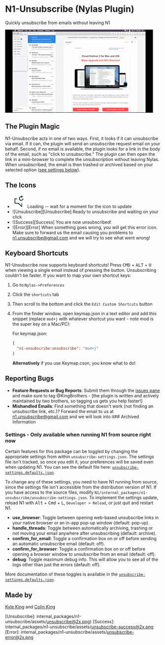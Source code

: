 # N1-Unsubscribe (Nylas Plugin)

Quickly unsubscribe from emails without leaving N1

![UnsubscribePromoVideo][promo_video]

## The Plugin Magic

N1-Unsubscribe acts in one of two ways. First, it looks if it can unsubscribe via email. If it can, the plugin will send an unsubscribe request email on your behalf. Second, if no email is available, the plugin looks for a link in the body of the email, such as "click to unsubscribe." The plugin can then open the link in a mini-browser to complete the unsubscription without leaving Nylas. When unsubscribed, the email is then trashed or archived based on your selected option ([see settings below][settings]).

## The Icons

- ![Loading][Loading] Loading -- wait for a moment for the icon to update
- ![Unsubscribe][Unsubscribe] Ready to unsubscribe and waiting on your click
- ![Success][Success] You are now unsubscribed!
- ![Error][Error] When something goes wrong, you will get this error icon. Make sure to forward us the email causing you problems to [n1.unsubscribe@gmail.com](mailto:n1.unsubscribe@gmail.com) and we will try to see what went wrong!

## Keyboard Shortcuts

N1-Unsubscribe now supports keyboard shortcuts! Press <kbd>CMD</kbd> + <kbd>ALT</kbd> + <kbd>U</kbd> when viewing a single email instead of pressing the button. Unsubscribing couldn't be faster. If you want to map your own shortcut keys:

1. Go to:`Nylas->Preferences`
2. Click the `shortcuts` tab
3. Then scroll to the bottom and click the `Edit Custom Shortcuts` button
4. From the finder window, open keymap.json in a text editor and add this snippet (replace `mod+j` with whatever shortcut you want - note mod is the super key on a Mac/PC):

    For keymap.json:
    ```json
    {
      "n1-unsubscribe:unsubscribe": "mod+j"
    }
    ```
    **Alternatively** if you use Keymap.cson, you know what to do!

## Reporting Bugs

- **Feature Requests or Bug Reports**: Submit them through the [issues pane][issues] and make sure to tag @KingBrothers - [the plugin is written and actively maintained by two brothers, so tagging us gets you help faster!]
- **Mishandled Emails**: Find something that doesn't work (not finding an unsubscribe link, etc.)? Forward the email to us at <a href="mailto:n1.unsubscribe@gmail.com">n1.unsubscribe@gmail.com</a> and we will look into it## Archived Information

### Settings - Only available when running N1 from source right now

Certain features for this package can be toggled by changing the appropriate settings from within `unsubscribe-settings.json`. The settings file isn't tracked, so once you edit it, your preferences will be saved even when updating N1. You can see the default file here: [`unsubscribe-settings.defaults.json`][settings_file].

To change any of these settings, you need to have N1 running from source, since the settings file isn't accessible from the distribution version of N1. If you have access to the source files, modify `N1/internal_packages/n1-unsubscribe/unsubscribe-settings.json`. To implement the settings update, reload N1 with <kbd>Alt</kbd> + <kbd>Cmd</kbd> + <kbd>L</kbd>, `Developer > Reload`, or just quit and restart N1.

- **use_browser**: Toggle between opening web-based unsubscribe links in your native browser or an in-app pop-up window (default: pop-up).
- **handle_threads**: Toggle between automatically archiving, trashing or not moving your email anywhere after unsubscribing (default: archive).
- **confirm_for_email**: Toggle a confirmation box on or off before sending an automatic unsubscribe email (default: off).
- **confirm_for_browser**: Toggle a confirmation box on or off before opening a browser window to unsubscribe from an email (default: off).
- **debug**: Toggle maximum debug info. This will allow you to see all of the logs other than just the errors (default: off).

More documentation of these toggles is available in the [`unsubscribe-settings.defaults.json`][settings_file].

## Made by

[Kyle King](http://kyleking.me) and [Colin King](http://colinking.co)

[promo_video]: internal_packages/n1-unsubscribe/.github/UnsubscribePromoVideo.gif

<!-- Links -->

[issues]: https://github.com/nylas/N1/issues
[settings]: https://github.com/nylas/N1/tree/master/internal_packages/n1-unsubscribe#settings
[settings_file]: internal_packages/n1-unsubscribe/unsubscribe-settings.defaults.json

<!-- Icons -->

[Loading]: internal_packages/n1-unsubscribe/assets/unsubscribe-loading@2x.png
[Unsubscribe]: internal_packages/n1-unsubscribe/assets/unsubscribe@2x.png)
[Success]: internal_packages/n1-unsubscribe/assets/unsubscribe-success@2x.png
[Error]: internal_packages/n1-unsubscribe/assets/unsubscribe-error@2x.png